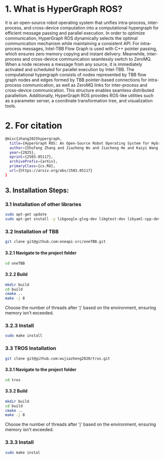 # 1. What is HyperGraph ROS?
It is an open-source robot operating system that unifies intra-process, inter-process, and cross-device computation into a computational hypergraph for efficient message passing and parallel execution. In order to optimize communication, HyperGraph ROS dynamically selects the optimal communication mechanism while maintaining a consistent API. For intra-process messages, Intel-TBB Flow Graph is used with C++ pointer passing, which ensures zero memory copying and instant delivery. Meanwhile, inter-process and cross-device communication seamlessly switch to ZeroMQ. When a node receives a message from any source, it is immediately activated and scheduled for parallel execution by Intel-TBB. The computational hypergraph consists of nodes represented by TBB flow graph nodes and edges formed by TBB pointer-based connections for intra-process communication, as well as ZeroMQ links for inter-process and cross-device communication. This structure enables seamless distributed parallelism. Additionally, HyperGraph ROS provides ROS-like utilities such as a parameter server, a coordinate transformation tree, and visualization tools. 

# 2. For citation
```bash
@misc{zhang2025hypergraph,
  title={HyperGraph ROS: An Open-Source Robot Operating System for Hybrid Parallel Computing based on Computational HyperGraph},
  author={Shufang Zhang and Jiazheng Wu and Jiacheng He and Kaiyi Wang and Shan An},
  year={2025},
  eprint={2503.05117},
  archivePrefix={arXiv},
  primaryClass={cs.RO},
  url={https://arxiv.org/abs/2503.05117}
}
```

## 3. Installation Steps:

### 3.1 Installation of other libraries
```bash
sudo apt-get update
sudo apt-get install -y libgoogle-glog-dev libgtest-dev libyaml-cpp-dev libeigen3-dev doxygen protobuf-compiler libprotobuf-dev libzmq3-dev
```

### 3.2 Installation of TBB
```bash
git clone git@github.com:oneapi-src/oneTBB.git
```
#### 3.2.1 Navigate to the project folder
```bash
cd oneTBB
```
#### 3.2.2 Build
```bash
mkdir build
cd build
cmake ..
make -j 8
```
Choose the number of threads after 'j' based on the environment, ensuring memory isn't exceeded.
### 3.2.3 Install
```bash
sudo make install
```

### 3.3 TROS Installation
```bash
git clone git@github.com:wujiazheng2020/tros.git
```
#### 3.3.1 Navigate to the project folder
```bash
cd tros
```
#### 3.3.2 Build
```bash
mkdir build
cd build
cmake ..
make -j 8
```
Choose the number of threads after 'j' based on the environment, ensuring memory isn't exceeded.
### 3.3.3 Install
```bash
sudo make instal
```
